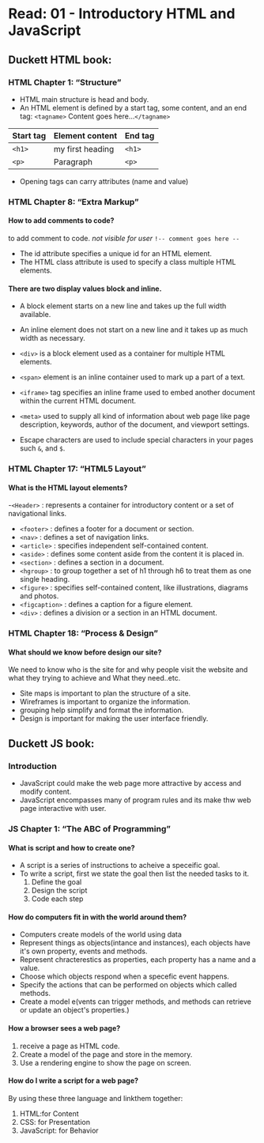 # Read: 01 - Introductory HTML and JavaScript

## Duckett HTML book:
### HTML Chapter 1: “Structure”

- HTML main structure is head and body.
- An HTML element is defined by a start tag, some content, and an end tag:
`<tagname>` Content goes here...`</tagname>`

| Start tag | Element content | End tag |  
|-----------|-----------------|---------|
|   `<h1>`  | my first heading|  `<h1>` |
|   `<p>`   |     Paragraph   |  `<p>`  |

-  Opening tags can carry attributes (name and value)

### HTML Chapter 8: “Extra Markup”

#### How to add comments to code?
to add comment to code. *not visible for user*
`!-- comment goes here --`

- The id attribute specifies a unique id for an HTML element.
- The HTML class attribute is used to specify a class multiple HTML elements.

#### There are two display values block and inline.
- A block element starts on a new line and takes up the full width available.
- An inline element does not start on a new line and it takes up as much width as necessary.

- `<div>` is a block element used as a container for multiple HTML elements.
- `<span>` element is an inline container used to mark up a part of a text.
- `<iframe>` tag specifies an inline frame used to embed another document within the current HTML document.
- `<meta>` used to supply all kind of information about web page like page description, keywords, author of the document, and viewport settings.
- Escape characters are used to include special characters in your pages such  `&`, and `$`.

### HTML Chapter 17: “HTML5 Layout”

#### What is the HTML layout elements?
-`<Header>` : represents a container for introductory content or a set of navigational links.
- `<footer>` : defines a footer for a document or section.
- `<nav>` : defines a set of navigation links.
- `<article>` : specifies independent self-contained content.
- `<aside>` : defines some content aside from the content it is placed in.
- `<section>` :  defines a section in a document.
- `<hgroup>` : to group together a set of h1 through h6 to treat them as one single heading.
- `<figure>` : specifies self-contained content, like illustrations, diagrams and photos.
- `<figcaption>` : defines a caption for a figure element.
- `<div>` : defines a division or a section in an HTML document.

### HTML Chapter 18: “Process & Design”

#### What should we know before design our site?
We need to know who is the site for and why people visit the website and what they trying to achieve and What they need..etc.

- Site maps is important to plan the structure of a site.
- Wireframes is important to organize the information.
- grouping help simplify and format the information.
- Design is important for making the user interface friendly.

## Duckett JS book:

### Introduction
- JavaScript could make the web page more attractive by access and modify content.
- JavaScript encompasses many of program rules and its make thw web page interactive with user.

### JS Chapter 1: “The ABC of Programming”

#### What is script and how to create one?
- A script is a series of instructions to acheive a speceific goal.
- To write a script, first we state the goal then list the needed tasks to it. 
  1. Define the goal
  2. Design the script
  3. Code each step

#### How do computers fit in with the world around them?
- Computers create models of the world using data
- Represent things as objects(intance and instances), each objects have it's own property, events and methods. 
- Represent chracterestics as properties, each property has a name and a value.
- Choose which objects respond when a specefic event happens.
- Specify the actions that can be performed on objects which called methods.
- Create a model e(vents can trigger methods, and methods can retrieve or update an object's properties.)

#### How a browser sees a web page?
1. receive a page as HTML code.
2. Create a model of the page and store in the memory.
3. Use a rendering engine to show the page on screen.

#### How do I write a script for a web page?
By using these three language and linkthem together:
1. HTML:for Content
2. CSS: for Presentation
3. JavaScript: for Behavior

